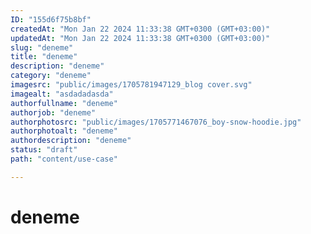 ```yaml
---
ID: "155d6f75b8bf"
createdAt: "Mon Jan 22 2024 11:33:38 GMT+0300 (GMT+03:00)"
updatedAt: "Mon Jan 22 2024 11:33:38 GMT+0300 (GMT+03:00)"
slug: "deneme"
title: "deneme"
description: "deneme"
category: "deneme"
imagesrc: "public/images/1705781947129_blog cover.svg"
imagealt: "asdadadasda"
authorfullname: "deneme"
authorjob: "deneme"
authorphotosrc: "public/images/1705771467076_boy-snow-hoodie.jpg"
authorphotoalt: "deneme"
authordescription: "deneme"
status: "draft"
path: "content/use-case"

---
```

# deneme    
